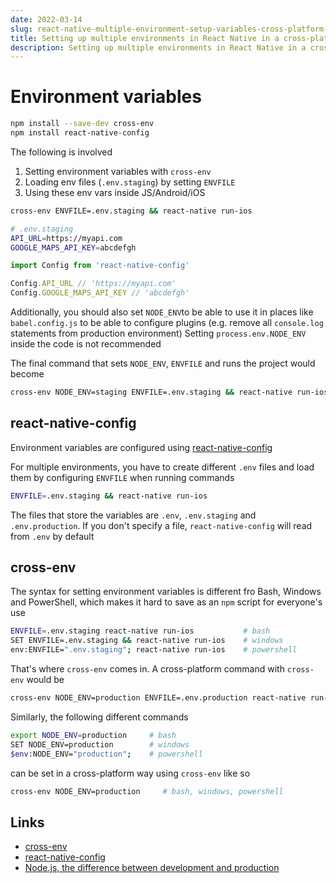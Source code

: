 ```yaml
---
date: 2022-03-14
slug: react-native-multiple-environment-setup-variables-cross-platform-envfile
title: Setting up multiple environments in React Native in a cross-platform way and use variables in JS, Android and iOS projects
description: Setting up multiple environments in React Native in a cross-platform way so that it works on Windows, macOS and Linux. Then make the environment variable available for use in JavaScript, iOS and Android code
---
```


# Environment variables

```bash
npm install --save-dev cross-env
npm install react-native-config
```

The following is involved

1. Setting environment variables with `cross-env`
2. Loading env files (`.env.staging`) by setting `ENVFILE`
3. Using these env vars inside JS/Android/iOS

```bash
cross-env ENVFILE=.env.staging && react-native run-ios
```

```bash
# .env.staging
API_URL=https://myapi.com
GOOGLE_MAPS_API_KEY=abcdefgh
```

```js
import Config from 'react-native-config'

Config.API_URL // 'https://myapi.com'
Config.GOOGLE_MAPS_API_KEY // 'abcdefgh'
```

Additionally, you should also set `NODE_ENV`to be able to use it in places like `babel.config.js` to be able to configure plugins (e.g. remove all `console.log` statements from production environment) Setting `process.env.NODE_ENV` inside the code is not recommended

The final command that sets `NODE_ENV`, `ENVFILE` and runs the project would become

```bash
cross-env NODE_ENV=staging ENVFILE=.env.staging && react-native run-ios
```

## react-native-config

Environment variables are configured using [react-native-config](https://www.npmjs.com/package/react-native-config)

For multiple environments, you have to create different `.env` files and load them by configuring `ENVFILE` when running commands

```bash
ENVFILE=.env.staging && react-native run-ios
```

The files that store the variables are `.env`, `.env.staging` and `.env.production`. If you don't specify a file, `react-native-config` will read from `.env` by default

## cross-env

The syntax for setting environment variables is different fro Bash, Windows and PowerShell, which makes it hard to save as an `npm` script for everyone's use

```bash
ENVFILE=.env.staging react-native run-ios           # bash
SET ENVFILE=.env.staging && react-native run-ios    # windows
env:ENVFILE=".env.staging"; react-native run-ios    # powershell
```

That's where `cross-env` comes in. A cross-platform command with `cross-env` would be

```bash
cross-env NODE_ENV=production ENVFILE=.env.production react-native run-ios  # bash, windows, powershell
```

Similarly, the following different commands

```bash
export NODE_ENV=production     # bash
SET NODE_ENV=production        # windows
$env:NODE_ENV="production";    # powershell
```

can be set in a cross-platform way using `cross-env` like so

```bash
cross-env NODE_ENV=production     # bash, windows, powershell
```

## Links

- [cross-env](https://www.npmjs.com/package/cross-env)
- [react-native-config](https://www.npmjs.com/package/react-native-config)
- [Node.js, the difference between development and production](https://nodejs.dev/learn/nodejs-the-difference-between-development-and-production)
